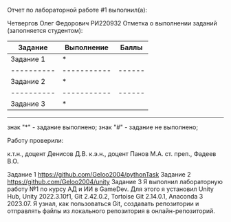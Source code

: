 Отчет по лабораторной работе #1 выполнил(а):

Четвергов Олег Федорович
РИ220932 Отметка о выполнении заданий (заполняется студентом):

Задание	  |Выполнение |	Баллы
----------|-----------|------
Задание 1	|     *	    |
----------|-----------|------
Задание 2	|     *	    |
----------|-----------|------
Задание 3 |     *	    |
-----------------------------

знак "*" - задание выполнено; знак "#" - задание не выполнено;

Работу проверили:

к.т.н., доцент Денисов Д.В.
к.э.н., доцент Панов М.А.
ст. преп., Фадеев В.О.

Задание 1
https://github.com/Geloo2004/pythonTask
Задание 2
https://github.com/Geloo2004/unity
Задание 3
Я выполнил лабораторную работу №1 по курсу АД и ИИ в GameDev.
Для этого я установил Unity Hub, Unity 2022.3.10f1, Git 2.42.0.2, Tortoise Git 2.14.0.1, Anaconda 3 2023.07.
Я узнал, как пользоваться Git, создавать репозитории и отправлять файлы из локального репозитория в онлайн-репозиторий. 
